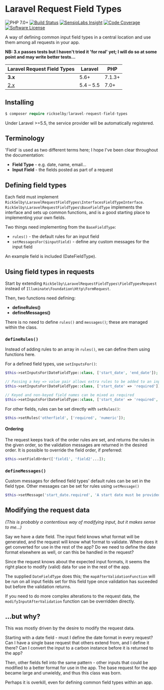 # Laravel Request Field Types

![PHP 7.0+](https://img.shields.io/badge/php-7.0%2B-blue.svg)
[![Build Status](https://img.shields.io/travis/rickselby/laravel-request-field-types.svg)](https://travis-ci.org/rickselby/laravel-request-field-types)
[![SensioLabs Insight](https://img.shields.io/sensiolabs/i/065c32de-1142-4943-b5ed-b5ce6771ec8a.svg)](https://insight.sensiolabs.com/projects/065c32de-1142-4943-b5ed-b5ce6771ec8a)
[![Code Coverage](https://img.shields.io/codecov/c/github/rickselby/laravel-request-field-types.svg)](https://codecov.io/gh/rickselby/laravel-request-field-types)
[![Software License](https://img.shields.io/badge/license-MIT-brightgreen.svg)](LICENSE)

A way of defining common input field types in a central location and use them among all requests in your app.

**NB: 3.x passes tests but I haven't tried it 'for real' yet; I will do so at some point and may write better tests...**

| Laravel Request Field Types                                              | Laravel   | PHP    |
|--------------------------------------------------------------------------|-----------|--------|
| **3.x**                                                                  | 5.6+      | 7.1.3+ |
| [2.x](https://github.com/rickselby/laravel-request-field-types/tree/2.x) | 5.4 – 5.5 | 7.0+   |

## Installing

```php
$ composer require rickselby/laravel-request-field-types
```

Under Laravel >=5.5, the service provider will be automatically registered.

## Terminology

'Field' is used as two different terms here; I hope I've been clear throughout the documentation:

* **Field Type** - e.g. date, name, email...
* **Input Field** - the fields posted as part of a request

## Defining field types

Each field must implement `RickSelby\LaravelRequestFieldTypes\InterfacesFieldTypeInterface`.
`RickSelby\LaravelRequestFieldTypes\BaseFieldType` implements the interface and sets up
common functions, and is a good starting place to implementing your own fields.

Two things need implementing from the `BaseFieldType`:

* `rules()` - the default rules for an input field
* `setMessagesFor($inputField)` - define any custom messages for the input field

An example field is included (DateFieldType).

## Using field types in requests

Start by extending `RickSelby\LaravelRequestFieldTypes\FieldTypesRequest`
instead of `Illuminate\Foundation\Http\FormRequest`.

Then, two functions need defining:

* **defineRules()**
* **defineMessages()**

There is no need to define `rules()` and `messages()`; these are managed within the class.

### `defineRules()`

Instead of adding rules to an array in `rules()`, we can define them using functions here.

For a defined field types, use `setInputsFor()`:

```php
$this->setInputsFor(DateFieldType::class, ['start_date', 'end_date']);

// Passing a key => value pair allows extra rules to be added to an input field;
$this->setInputsFor(DateFieldType::class, ['start_date' => 'required']);

// Keyed and non-keyed field names can be mixed as required
$this->setInputsFor(DateFieldType::class, ['start_date' => 'required', 'end_date']);
```

For other fields, rules can be set directly with `setRules()`:
```php
$this->setRules('otherfield', ['required', 'numeric']);
```

#### Ordering

The request keeps track of the order rules are set, and returns the rules in the given order, so the validation
messages are returned in the desired order. It is possible to override the field order, if preferred:

```php
$this->setFieldOrder(['field1', 'field2'...]);
```

### `defineMessages()`

Custom messages for defined field types' default rules can be set in the field type.
Other messages can be set for rules using `setMessage()`

```php
$this->setMessage('start_date.required', 'A start date must be provided.');
```

## Modifying the request data

_(This is probably a contentious way of modifying input, but it makes sense to me...)_

Say we have a date field. The input field knows what format will be generated, and the request will
know what format to validate. Where does it get converted for use in the rest of the app? Do we
need to define the date format elsewhere as well, or can this be handled in the request?

Since the request knows about the expected input formats, it seems the right place to modify (valid) data
for use in the rest of the app.

The supplied `DateFieldType` does this; the `mapAfterValidationFunction` will be run on all input fields set for this
field type once validation has suceeded but before the validation returns.

If you need to do more complex alterations to the request data, the `modifyInputAfterValidation` function can be
overridden directly.

## ...but why?

This was mostly driven by the desire to modify the request data.

Starting with a date field - must I define the date format in every request? Can I have a single base
request that others extend from, and I define it there? Can I convert the input to a carbon instance
before it is returned to the app?

Then, other fields fell into the same pattern - other inputs that could be modified to a better format
for use in the app. The base request for the app became large and unwieldy, and thus this class was born.

Perhaps it is overkill, even for defining common field types within an app.
